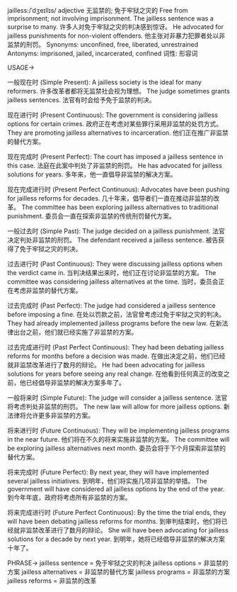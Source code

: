 jailless:/ˈdʒeɪllɪs/
adjective
无监禁的; 免于牢狱之灾的
Free from imprisonment; not involving imprisonment.
The jailless sentence was a surprise to many.  许多人对免于牢狱之灾的判决感到惊讶。
He advocated for jailless punishments for non-violent offenders. 他主张对非暴力犯罪者处以非监禁的刑罚。
Synonyms: unconfined, free, liberated, unrestrained
Antonyms: imprisoned, jailed, incarcerated, confined
词性: 形容词


USAGE->

一般现在时 (Simple Present):
A jailless society is the ideal for many reformers. 许多改革者都将无监禁社会视为理想。
The judge sometimes grants jailless sentences. 法官有时会给予免于监禁的判决。


现在进行时 (Present Continuous):
The government is considering jailless options for certain crimes. 政府正在考虑对某些罪行采用非监禁的处罚方式。
They are promoting jailless alternatives to incarceration. 他们正在推广非监禁的替代方案。


现在完成时 (Present Perfect):
The court has imposed a jailless sentence in this case. 法庭在此案中判处了非监禁的刑罚。
He has advocated for jailless solutions for years. 多年来，他一直倡导非监禁的解决方案。


现在完成进行时 (Present Perfect Continuous):
Advocates have been pushing for jailless reforms for decades.  几十年来，倡导者们一直在推动非监禁的改革。
The committee has been exploring jailless alternatives to traditional punishment.  委员会一直在探索非监禁的传统刑罚替代方案。


一般过去时 (Simple Past):
The judge decided on a jailless punishment. 法官决定判处非监禁的刑罚。
The defendant received a jailless sentence. 被告获得了免于牢狱之灾的判决。


过去进行时 (Past Continuous):
They were discussing jailless options when the verdict came in. 当判决结果出来时，他们正在讨论非监禁的方案。
The committee was considering jailless alternatives at the time. 当时，委员会正在考虑非监禁的替代方案。


过去完成时 (Past Perfect):
The judge had considered a jailless sentence before imposing a fine. 在处以罚款之前，法官曾考虑过免于牢狱之灾的判决。
They had already implemented jailless programs before the new law. 在新法律出台之前，他们就已经实施了非监禁的方案。



过去完成进行时 (Past Perfect Continuous):
They had been debating jailless reforms for months before a decision was made. 在做出决定之前，他们已经就非监禁改革进行了数月的辩论。
He had been advocating for jailless solutions for years before seeing any real change.  在他看到任何真正的改变之前，他已经倡导非监禁的解决方案多年了。



一般将来时 (Simple Future):
The judge will consider a jailless sentence. 法官将考虑判处非监禁的刑罚。
The new law will allow for more jailless options. 新法律将允许更多非监禁的方案。


将来进行时 (Future Continuous):
They will be implementing jailless programs in the near future. 他们将在不久的将来实施非监禁的方案。
The committee will be exploring jailless alternatives next month. 委员会将于下个月探索非监禁的替代方案。


将来完成时 (Future Perfect):
By next year, they will have implemented several jailless initiatives. 到明年，他们将实施几项非监禁的举措。
The government will have considered all jailless options by the end of the year. 到今年年底，政府将考虑所有非监禁的方案。


将来完成进行时 (Future Perfect Continuous):
By the time the trial ends, they will have been debating jailless reforms for months. 到审判结束时，他们将已经就非监禁改革进行了数月的辩论。
She will have been advocating for jailless solutions for a decade by next year. 到明年，她将已经倡导非监禁的解决方案十年了。


PHRASE->
jailless sentence = 免于牢狱之灾的判决
jailless options = 非监禁的方案
jailless alternatives = 非监禁的替代方案
jailless programs = 非监禁的方案
jailless reforms = 非监禁的改革
